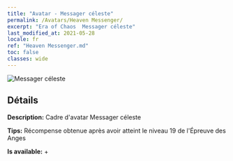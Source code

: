 ```yaml
---
title: "Avatar - Messager céleste"
permalink: /Avatars/Heaven Messenger/
excerpt: "Era of Chaos  Messager céleste"
last_modified_at: 2021-05-28
locale: fr
ref: "Heaven Messenger.md"
toc: false
classes: wide
---
```

 ![Messager céleste](/images/a/avatarFrame_43.png)

## Détails

 **Description:** Cadre d'avatar Messager céleste 

 **Tips:** Récompense obtenue après avoir atteint le niveau 19 de l'Épreuve des Anges 

 **Is available:**  + 

